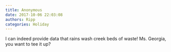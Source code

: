 ```yaml
---
title: Anonymous
date: 2017-10-06 22:03:08
authors: Ripp
categories: Holiday
---
```


 I can indeed provide data that rains wash creek beds of waste! Ms. Georgia, you want to tee it up?